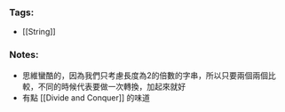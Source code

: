 ### Tags:
- [[String]]
### Notes:
- 思維蠻酷的，因為我們只考慮長度為2的倍數的字串，所以只要兩個兩個比較，不同的時候代表要做一次轉換，加起來就好
- 有點 [[Divide and Conquer]] 的味道